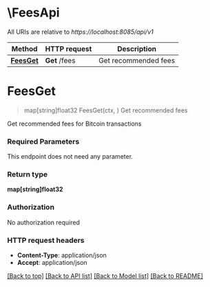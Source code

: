 # \FeesApi

All URIs are relative to *https://localhost:8085/api/v1*

Method | HTTP request | Description
------------- | ------------- | -------------
[**FeesGet**](FeesApi.md#FeesGet) | **Get** /fees | Get recommended fees


# **FeesGet**
> map[string]float32 FeesGet(ctx, )
Get recommended fees

Get recommended fees for Bitcoin transactions

### Required Parameters
This endpoint does not need any parameter.

### Return type

**map[string]float32**

### Authorization

No authorization required

### HTTP request headers

 - **Content-Type**: application/json
 - **Accept**: application/json

[[Back to top]](#) [[Back to API list]](../README.md#documentation-for-api-endpoints) [[Back to Model list]](../README.md#documentation-for-models) [[Back to README]](../README.md)

